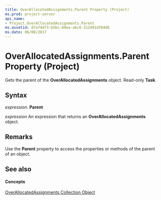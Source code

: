 ```yaml
---
title: OverAllocatedAssignments.Parent Property (Project)
ms.prod: project-server
api_name:
- Project.OverAllocatedAssignments.Parent
ms.assetid: d7a74d73-b5bc-69ea-a6c6-312d91df04d6
ms.date: 06/08/2017
---
```



# OverAllocatedAssignments.Parent Property (Project)

Gets the parent of the  **OverAllocatedAssignments** object. Read-only **Task**.


## Syntax

 _expression_. **Parent**

 _expression_ An expression that returns an **OverAllocatedAssignments** object.


## Remarks

Use the  **Parent** property to access the properties or methods of the parent of an object.


## See also


#### Concepts


[OverAllocatedAssignments Collection Object](Project.overallocatedassignments.md)

